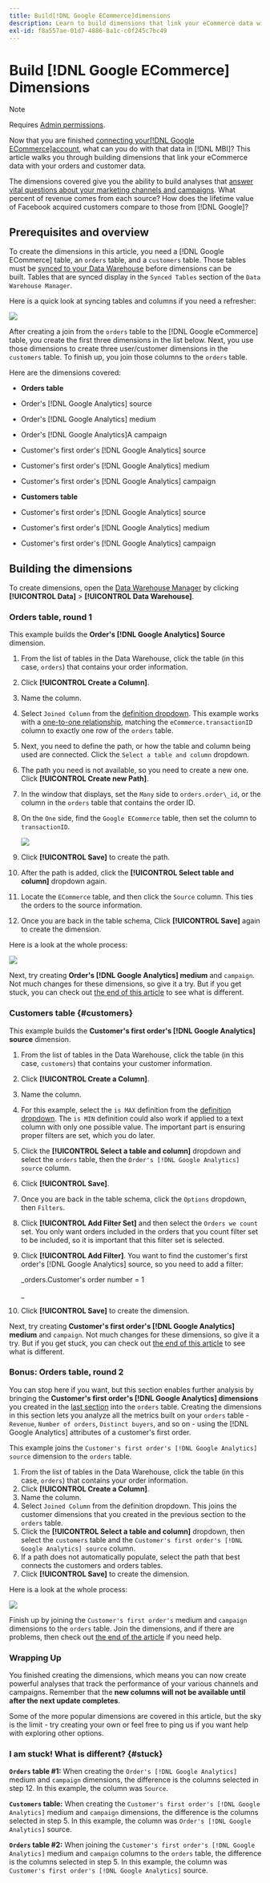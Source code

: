```yaml
---
title: Build[!DNL Google ECommerce]dimensions
description: Learn to build dimensions that link your eCommerce data with your orders and customer data.
exl-id: f8a557ae-01d7-4886-8a1c-c0f245c7bc49
---
```

# Build [!DNL Google ECommerce] Dimensions

>[!NOTE]
>
>Requires [Admin permissions](../../administrator/user-management/user-management.md).

Now that you are finished [connecting your[!DNL Google ECommerce]account](../../data-analyst/importing-data/integrations/google-ecommerce.md), what can you do with that data in [!DNL MBI]? This article walks you through building dimensions that link your eCommerce data with your orders and customer data.

The dimensions covered give you the ability to build analyses that [answer vital questions about your marketing channels and campaigns](../../data-analyst/analysis/most-value-source-channel.md). What percent of revenue comes from each source? How does the lifetime value of Facebook acquired customers compare to those from [!DNL Google]?

## Prerequisites and overview

To create the dimensions in this article, you need a [!DNL Google ECommerce] table, an `orders` table, and a `customers` table. Those tables must be [synced to your Data Warehouse](../../data-analyst/data-warehouse-mgr/tour-dwm.md) before dimensions can be built. Tables that are synced display in the `Synced Tables` section of the `Data Warehouse Manager`.

Here is a quick look at syncing tables and columns if you need a refresher:

![](../../assets/Syncing_New_Columns.gif)

After creating a join from the `orders` table to the [!DNL Google eCommerce] table, you create the first three dimensions in the list below. Next, you use those dimensions to create three user/customer dimensions in the `customers` table. To finish up, you join those columns to the `orders` table.

Here are the dimensions covered:

* **Orders table**

* Order's [!DNL Google Analytics] source
* Order's [!DNL Google Analytics] medium
* Order's [!DNL Google Analytics]A campaign
* Customer's first order's [!DNL Google Analytics] source
* Customer's first order's [!DNL Google Analytics] medium
* Customer's first order's [!DNL Google Analytics] campaign

* **Customers table**

* Customer's first order's [!DNL Google Analytics] source
* Customer's first order's [!DNL Google Analytics] medium
* Customer's first order's [!DNL Google Analytics] campaign

## Building the dimensions

To create dimensions, open the [Data Warehouse Manager](../data-warehouse-mgr/tour-dwm.md) by clicking **[!UICONTROL Data]** > **[!UICONTROL Data Warehouse]**.

### Orders table, round 1

This example builds the **Order's [!DNL Google Analytics] Source** dimension.

1. From the list of tables in the Data Warehouse, click the table (in this case, `orders`) that contains your order information.
1. Click **[!UICONTROL Create a Column]**.
1. Name the column.
1. Select `Joined Column` from the [definition dropdown](../data-warehouse-mgr/calc-column-types.md). This example works with a [one-to-one relationship](../data-warehouse-mgr/table-relationships.md), matching the `eCommerce.transactionID` column to exactly one row of the `orders` table.
1. Next, you need to define the path, or how the table and column being used are connected. Click the `Select a table and column` dropdown.
1. The path you need is not available, so you need to create a new one. Click **[!UICONTROL Create new Path]**.
1. In the window that displays, set the `Many` side to `orders.order\_id`, or the column in the `orders` table that contains the order ID.
1. On the `One` side, find the `Google ECommerce` table, then set the column to `transactionID`.

    ![](../../assets/google-ecommerce-table.png)

1. Click **[!UICONTROL Save]** to create the path.
1. After the path is added, click the **[!UICONTROL Select table and column]** dropdown again.
1. Locate the `ECommerce` table, and then click the `Source` column. This ties the orders to the source information.
1. Once you are back in the table schema, Click **[!UICONTROL Save]** again to create the dimension.

Here is a look at the whole process:

![](../../assets/help_center.gif)

Next, try creating **Order's [!DNL Google Analytics] medium** and `campaign`. Not much changes for these dimensions, so give it a try. But if you get stuck, you can check out [the end of this article](#stuck) to see what is different.

### Customers table {#customers}

This example builds the **Customer's first order's [!DNL Google Analytics] source** dimension.

1. From the list of tables in the Data Warehouse, click the table (in this case, `customers`) that contains your customer information.
1. Click **[!UICONTROL Create a Column]**.
1. Name the column.
1. For this example, select the `is MAX` definition from the [definition dropdown](../../data-analyst/data-warehouse-mgr/calc-column-types.md). The `is MIN` definition could also work if applied to a text column with only one possible value. The important part is ensuring proper filters are set, which you do later.
1. Click the **[!UICONTROL Select a table and column]** dropdown and select the `orders` table, then the `Order's [!DNL Google Analytics] source` column.
1. Click **[!UICONTROL Save]**.
1. Once you are back in the table schema, click the `Options` dropdown, then `Filters`.
1. Click **[!UICONTROL Add Filter Set]** and then select the `Orders we count` set. You only want orders included in the orders that you count filter set to be included, so it is important that this filter set is selected.
1. Click **[!UICONTROL Add Filter]**. You want to find the customer's first order's [!DNL Google Analytics] source, so you need to add a filter:

    _orders.Customer's order number = 1

    _
1. Click **[!UICONTROL Save]** to create the dimension.

Next, try creating **Customer's first order's [!DNL Google Analytics] medium** and `campaign`. Not much changes for these dimensions, so give it a try. But if you get stuck, you can check out [the end of this article](#stuck) to see what is different.

### Bonus: Orders table, round 2

You can stop here if you want, but this section enables further analysis by bringing the **Customer's first order's [!DNL Google Analytics] dimensions** you created in the [last section](#customers) into the `orders` table. Creating the dimensions in this section lets you analyze all the metrics built on your `orders` table - `Revenue`, `Number of orders`, `Distinct buyers`, and so on - using the [!DNL Google Analytics] attributes of a customer's first order.

This example joins the `Customer's first order's [!DNL Google Analytics] source` dimension to the `orders` table.

1. From the list of tables in the Data Warehouse, click the table (in this case, `orders`) that contains your order information.
1. Click **[!UICONTROL Create a Column]**.
1. Name the column.
1. Select `Joined Column` from the definition dropdown. This joins the customer dimensions that you created in the previous section to the `orders` table.
1. Click the **[!UICONTROL Select a table and column]** dropdown, then select the `customers` table and the `Customer's first order's [!DNL Google Analytics] source` column.
1. If a path does not automatically populate, select the path that best connects the customers and orders tables.
1. Click **[!UICONTROL Save]** to create the dimension.

Here is a look at the whole process:

![](../../assets/help_center2.gif)

Finish up by joining the `Customer's first order's` medium and `campaign` dimensions to the `orders` table. Join the dimensions, and if there are problems, then check out [the end of the article](#stuck) if you need help.

### Wrapping Up

You finished creating the dimensions, which means you can now create powerful analyses that track the performance of your various channels and campaigns. Remember that the **new columns will not be available until after the next update completes**.

 Some of the more popular dimensions are covered in this article, but the sky is the limit - try creating your own or feel free to ping us if you want help with exploring other options. 

### I am stuck! What is different? {#stuck}

**`Orders` table #1:** When creating the `Order's [!DNL Google Analytics]` medium and `campaign` dimensions, the difference is the columns selected in step 12. In this example, the column was `Source`.

**`Customers` table:** When creating the `Customer's first order's [!DNL Google Analytics]` medium and `campaign` dimensions, the difference is the columns selected in step 5. In this example, the column was `Order's [!DNL Google Analytics]` source.

**`Orders` table #2:** When joining the `Customer's first order's [!DNL Google Analytics]` medium and `campaign` columns to the `orders` table, the difference is the columns selected in step 5. In this example, the column was `Customer's first order's [!DNL Google Analytics]` source.
